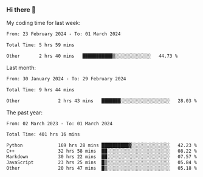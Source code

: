 ### Hi there 👋

My coding time for last week:

<!--START_SECTION:week-->

```txt
From: 23 February 2024 - To: 01 March 2024

Total Time: 5 hrs 59 mins

Other       2 hrs 40 mins   ███████████▒░░░░░░░░░░░░░   44.73 %
```

<!--END_SECTION:week-->

Last month:

<!--START_SECTION:month-->

```txt
From: 30 January 2024 - To: 29 February 2024

Total Time: 9 hrs 44 mins

Other              2 hrs 43 mins   ███████░░░░░░░░░░░░░░░░░░   28.03 %
```

<!--END_SECTION:month-->

The past year:

<!--START_SECTION:year-->

```txt
From: 02 March 2023 - To: 01 March 2024

Total Time: 401 hrs 16 mins

Python             169 hrs 28 mins ██████████▓░░░░░░░░░░░░░░   42.23 %
C++                32 hrs 58 mins  ██░░░░░░░░░░░░░░░░░░░░░░░   08.22 %
Markdown           30 hrs 22 mins  ██░░░░░░░░░░░░░░░░░░░░░░░   07.57 %
JavaScript         23 hrs 25 mins  █▒░░░░░░░░░░░░░░░░░░░░░░░   05.84 %
Other              20 hrs 47 mins  █▒░░░░░░░░░░░░░░░░░░░░░░░   05.18 %
```

<!--END_SECTION:year-->
